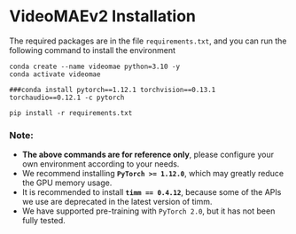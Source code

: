 # VideoMAEv2 Installation

The required packages are in the file `requirements.txt`, and you can run the following command to install the environment

```
conda create --name videomae python=3.10 -y
conda activate videomae

###conda install pytorch==1.12.1 torchvision==0.13.1 torchaudio==0.12.1 -c pytorch

pip install -r requirements.txt
```

### Note:
- **The above commands are for reference only**, please configure your own environment according to your needs.
- We recommend installing **`PyTorch >= 1.12.0`**, which may greatly reduce the GPU memory usage.
- It is recommended to install **`timm == 0.4.12`**, because some of the APIs we use are deprecated in the latest version of timm.
- We have supported pre-training with `PyTorch 2.0`, but it has not been fully tested.
